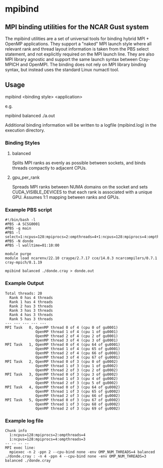 # mpibind
## MPI binding utilities for the NCAR Gust system
The mpibind utilities are a set of universal tools for binding hybrid MPI + OpenMP applications. They support a "naked" MPI launch style where all relevant rank and thread layout information is taken from the PBS select statement, and not explicitly required on the MPI launch line. They are also MPI library agnostic and support the same launch syntax between Cray-MPICH and OpenMPI. The binding does not rely on MPI library binding syntax, but instead uses the standard Linux numactl tool.

## Usage
mpibind \<binding style\> \<application\>

e.g.

mpibind balanced ./a.out

Additional binding information will be written to a logfile (mpibind.log) in the execution directory.

### Binding Styles
1. balanced

   Splits MPI ranks as evenly as possible between sockets, and binds threads compactly to adjacent CPUs.

2. gpu_per_rank
    
   Spreads MPI ranks between NUMA domains on the socket and sets CUDA_VISIBLE_DEVICES to that each rank 
   is associated with a unique GPU. Assumes 1:1 mapping between ranks and GPUs.

### Example PBS script

```shell
#!/bin/bash -l
#PBS -A SCSG0001
#PBS -q main
#PBS -l select=1:ncpus=128:mpiprocs=2:ompthreads=4+1:ncpus=128:mpiprocs=4:ompthreads=3
#PBS -N donde
#PBS -l walltime=01:10:00

module purge
module load ncarenv/22.10 craype/2.7.17 cce/14.0.3 ncarcompilers/0.7.1 cray-mpich/8.1.19

mpibind balanced ./donde.cray > donde.out
```

### Example Output
```
Total threads: 20
  Rank 0 has 4 threads
  Rank 1 has 4 threads
  Rank 2 has 3 threads
  Rank 3 has 3 threads
  Rank 4 has 3 threads
  Rank 5 has 3 threads
--- --- --- --- ---
MPI Task   0, OpenMP thread 0 of 4 (cpu 0 of gu0001)
              OpenMP thread 1 of 4 (cpu 1 of gu0001)
              OpenMP thread 2 of 4 (cpu 2 of gu0001)
              OpenMP thread 3 of 4 (cpu 3 of gu0001)
MPI Task   1, OpenMP thread 0 of 4 (cpu 64 of gu0001)
              OpenMP thread 1 of 4 (cpu 65 of gu0001)
              OpenMP thread 2 of 4 (cpu 66 of gu0001)
              OpenMP thread 3 of 4 (cpu 67 of gu0001)
MPI Task   2, OpenMP thread 0 of 3 (cpu 0 of gu0002)
              OpenMP thread 1 of 3 (cpu 1 of gu0002)
              OpenMP thread 2 of 3 (cpu 2 of gu0002)
MPI Task   3, OpenMP thread 0 of 3 (cpu 3 of gu0002)
              OpenMP thread 1 of 3 (cpu 4 of gu0002)
              OpenMP thread 2 of 3 (cpu 5 of gu0002)
MPI Task   4, OpenMP thread 0 of 3 (cpu 64 of gu0002)
              OpenMP thread 1 of 3 (cpu 65 of gu0002)
              OpenMP thread 2 of 3 (cpu 66 of gu0002)
MPI Task   5, OpenMP thread 0 of 3 (cpu 67 of gu0002)
              OpenMP thread 1 of 3 (cpu 68 of gu0002)
              OpenMP thread 2 of 3 (cpu 69 of gu0002)
```

### Example log file
```
Chunk info
  1:ncpus=128:mpiprocs=2:ompthreads=4
  1:ncpus=128:mpiprocs=4:ompthreads=3
-- -- -- --
MPI exec line:
  mpiexec -n 2 -ppn 2 --cpu-bind none -env OMP_NUM_THREADS=4 balanced ./donde.cray : -n 4 -ppn 4 --cpu-bind none -env OMP_NUM_THREADS=3 balanced ./donde.cray
```
